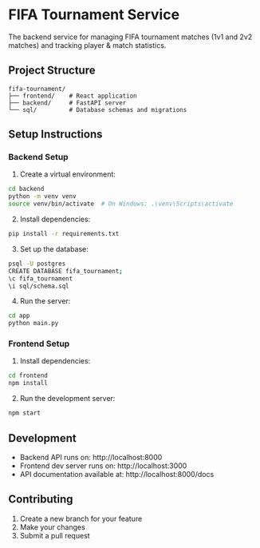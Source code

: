 # FIFA Tournament Service

The backend service for managing FIFA tournament matches (1v1 and 2v2 matches) and tracking player & match statistics.

## Project Structure

```
fifa-tournament/
├── frontend/    # React application
├── backend/     # FastAPI server
└── sql/         # Database schemas and migrations
```

## Setup Instructions

### Backend Setup

1. Create a virtual environment:
```bash
cd backend
python -m venv venv
source venv/bin/activate  # On Windows: .\venv\Scripts\activate
```

2. Install dependencies:
```bash
pip install -r requirements.txt
```

3. Set up the database:
```bash
psql -U postgres
CREATE DATABASE fifa_tournament;
\c fifa_tournament
\i sql/schema.sql
```

4. Run the server:
```bash
cd app
python main.py
```

### Frontend Setup

1. Install dependencies:
```bash
cd frontend
npm install
```

2. Run the development server:
```bash
npm start
```

## Development

- Backend API runs on: http://localhost:8000
- Frontend dev server runs on: http://localhost:3000
- API documentation available at: http://localhost:8000/docs

## Contributing

1. Create a new branch for your feature
2. Make your changes
3. Submit a pull request
